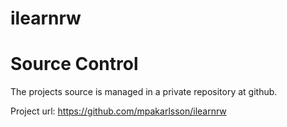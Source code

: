 ilearnrw
========

Source Control
==============

The projects source is managed in a private repository at github.

Project url: https://github.com/mpakarlsson/ilearnrw